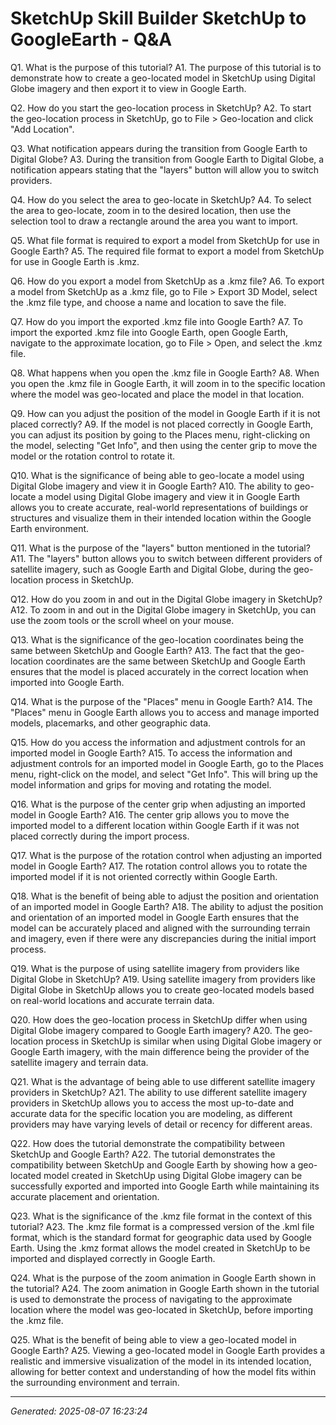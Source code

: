 # SketchUp Skill Builder  SketchUp to GoogleEarth - Q&A

Q1. What is the purpose of this tutorial?
A1. The purpose of this tutorial is to demonstrate how to create a geo-located model in SketchUp using Digital Globe imagery and then export it to view in Google Earth.

Q2. How do you start the geo-location process in SketchUp?
A2. To start the geo-location process in SketchUp, go to File > Geo-location and click "Add Location".

Q3. What notification appears during the transition from Google Earth to Digital Globe?
A3. During the transition from Google Earth to Digital Globe, a notification appears stating that the "layers" button will allow you to switch providers.

Q4. How do you select the area to geo-locate in SketchUp?
A4. To select the area to geo-locate, zoom in to the desired location, then use the selection tool to draw a rectangle around the area you want to import.

Q5. What file format is required to export a model from SketchUp for use in Google Earth?
A5. The required file format to export a model from SketchUp for use in Google Earth is .kmz.

Q6. How do you export a model from SketchUp as a .kmz file?
A6. To export a model from SketchUp as a .kmz file, go to File > Export 3D Model, select the .kmz file type, and choose a name and location to save the file.

Q7. How do you import the exported .kmz file into Google Earth?
A7. To import the exported .kmz file into Google Earth, open Google Earth, navigate to the approximate location, go to File > Open, and select the .kmz file.

Q8. What happens when you open the .kmz file in Google Earth?
A8. When you open the .kmz file in Google Earth, it will zoom in to the specific location where the model was geo-located and place the model in that location.

Q9. How can you adjust the position of the model in Google Earth if it is not placed correctly?
A9. If the model is not placed correctly in Google Earth, you can adjust its position by going to the Places menu, right-clicking on the model, selecting "Get Info", and then using the center grip to move the model or the rotation control to rotate it.

Q10. What is the significance of being able to geo-locate a model using Digital Globe imagery and view it in Google Earth?
A10. The ability to geo-locate a model using Digital Globe imagery and view it in Google Earth allows you to create accurate, real-world representations of buildings or structures and visualize them in their intended location within the Google Earth environment.

Q11. What is the purpose of the "layers" button mentioned in the tutorial?
A11. The "layers" button allows you to switch between different providers of satellite imagery, such as Google Earth and Digital Globe, during the geo-location process in SketchUp.

Q12. How do you zoom in and out in the Digital Globe imagery in SketchUp?
A12. To zoom in and out in the Digital Globe imagery in SketchUp, you can use the zoom tools or the scroll wheel on your mouse.

Q13. What is the significance of the geo-location coordinates being the same between SketchUp and Google Earth?
A13. The fact that the geo-location coordinates are the same between SketchUp and Google Earth ensures that the model is placed accurately in the correct location when imported into Google Earth.

Q14. What is the purpose of the "Places" menu in Google Earth?
A14. The "Places" menu in Google Earth allows you to access and manage imported models, placemarks, and other geographic data.

Q15. How do you access the information and adjustment controls for an imported model in Google Earth?
A15. To access the information and adjustment controls for an imported model in Google Earth, go to the Places menu, right-click on the model, and select "Get Info". This will bring up the model information and grips for moving and rotating the model.

Q16. What is the purpose of the center grip when adjusting an imported model in Google Earth?
A16. The center grip allows you to move the imported model to a different location within Google Earth if it was not placed correctly during the import process.

Q17. What is the purpose of the rotation control when adjusting an imported model in Google Earth?
A17. The rotation control allows you to rotate the imported model if it is not oriented correctly within Google Earth.

Q18. What is the benefit of being able to adjust the position and orientation of an imported model in Google Earth?
A18. The ability to adjust the position and orientation of an imported model in Google Earth ensures that the model can be accurately placed and aligned with the surrounding terrain and imagery, even if there were any discrepancies during the initial import process.

Q19. What is the purpose of using satellite imagery from providers like Digital Globe in SketchUp?
A19. Using satellite imagery from providers like Digital Globe in SketchUp allows you to create geo-located models based on real-world locations and accurate terrain data.

Q20. How does the geo-location process in SketchUp differ when using Digital Globe imagery compared to Google Earth imagery?
A20. The geo-location process in SketchUp is similar when using Digital Globe imagery or Google Earth imagery, with the main difference being the provider of the satellite imagery and terrain data.

Q21. What is the advantage of being able to use different satellite imagery providers in SketchUp?
A21. The ability to use different satellite imagery providers in SketchUp allows you to access the most up-to-date and accurate data for the specific location you are modeling, as different providers may have varying levels of detail or recency for different areas.

Q22. How does the tutorial demonstrate the compatibility between SketchUp and Google Earth?
A22. The tutorial demonstrates the compatibility between SketchUp and Google Earth by showing how a geo-located model created in SketchUp using Digital Globe imagery can be successfully exported and imported into Google Earth while maintaining its accurate placement and orientation.

Q23. What is the significance of the .kmz file format in the context of this tutorial?
A23. The .kmz file format is a compressed version of the .kml file format, which is the standard format for geographic data used by Google Earth. Using the .kmz format allows the model created in SketchUp to be imported and displayed correctly in Google Earth.

Q24. What is the purpose of the zoom animation in Google Earth shown in the tutorial?
A24. The zoom animation in Google Earth shown in the tutorial is used to demonstrate the process of navigating to the approximate location where the model was geo-located in SketchUp, before importing the .kmz file.

Q25. What is the benefit of being able to view a geo-located model in Google Earth?
A25. Viewing a geo-located model in Google Earth provides a realistic and immersive visualization of the model in its intended location, allowing for better context and understanding of how the model fits within the surrounding environment and terrain.

---
*Generated: 2025-08-07 16:23:24*
